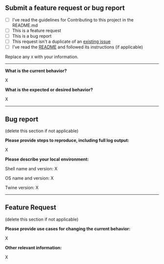 ## Submit a feature request or bug report

- [ ] I've read the guidelines for Contributing to this project in the README.md
- [ ] This is a feature request
- [ ] This is a bug report
- [ ] This request isn't a duplicate of an [existing issue](https://github.com/helloensoul/twine/issues)
- [ ] I've read the [README](https://github.com/helloensoul/twine/blob/master/README.md) and followed its instructions (if applicable)

Replace any `X` with your information.

---

**What is the current behavior?**

X


**What is the expected or desired behavior?**

X

---

## Bug report

(delete this section if not applicable)

**Please provide steps to reproduce, including full log output:**

X

**Please describe your local environment:**

Shell name and version: X

OS name and version: X

Twine version: X

---

## Feature Request

(delete this section if not applicable)

**Please provide use cases for changing the current behavior:**

X

**Other relevant information:**

X
